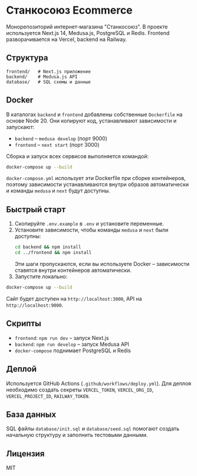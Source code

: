 # Станкосоюз Ecommerce

Монорепозиторий интернет-магазина "Станкосоюз". В проекте используется Next.js 14, Medusa.js, PostgreSQL и Redis. Frontend разворачивается на Vercel, backend на Railway.

## Структура
```
frontend/   # Next.js приложение
backend/    # Medusa.js API
database/   # SQL схемы и данные
```

## Docker
В каталогах `backend` и `frontend` добавлены собственные `Dockerfile` на основе Node 20. 
Они копируют код, устанавливают зависимости и запускают:
- `backend` – `medusa develop` (порт 9000)
- `frontend` – `next start` (порт 3000)

Сборка и запуск всех сервисов выполняется командой:
```bash
docker-compose up --build
```
`docker-compose.yml` использует эти Dockerfile при сборке контейнеров,
поэтому зависимости устанавливаются внутри образов автоматически и команды
`medusa` и `next` будут доступны.

## Быстрый старт
1. Скопируйте `.env.example` в `.env` и установите переменные.
2. Установите зависимости, чтобы команды `medusa` и `next` были доступны:
   ```bash
   cd backend && npm install
   cd ../frontend && npm install
   ```
   Эти шаги пропускаются, если вы используете Docker – зависимости ставятся внутри контейнеров автоматически.
3. Запустите локально:
```bash
docker-compose up --build
```
Сайт будет доступен на `http://localhost:3000`, API на `http://localhost:9000`.

## Скрипты
- `frontend`: `npm run dev` – запуск Next.js
- `backend`: `npm run develop` – запуск Medusa API
- `docker-compose` поднимает PostgreSQL и Redis

## Деплой
Используется GitHub Actions (`.github/workflows/deploy.yml`). Для деплоя необходимо создать секреты `VERCEL_TOKEN`, `VERCEL_ORG_ID`, `VERCEL_PROJECT_ID`, `RAILWAY_TOKEN`.

## База данных
SQL файлы `database/init.sql` и `database/seed.sql` помогают создать начальную структуру и заполнить тестовыми данными.

## Лицензия
MIT
